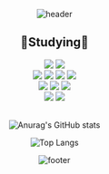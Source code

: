 <div align="center"> 
    
![header](https://capsule-render.vercel.app/api?type=waving&color=0:B983FF,100:99FEFA&height=150&section=header&text=SeoungYoung&fontSize=80&Align=Center)

<h2>🧾Studying🧾</h2>
    
<img src="https://img.shields.io/badge/JAVA-FF160B?style=flat-square&logo=JAVA&logoColor=white" />
<img src="https://img.shields.io/badge/JavaScript-F7DF1E?style=flat-square&logo=JavaScript&logoColor=white"/>
<br>
<img src="https://img.shields.io/badge/Node.js-339933?style=flat-square&logo=Node.js&logoColor=white"/>
<img src="https://img.shields.io/badge/HTML5-E34F26?style=flat-square&logo=HTML5&logoColor=white"/>
<img src="https://img.shields.io/badge/CSS3-1572B6?style=flat-square&logo=CSS3&logoColor=white"/>
<img src="https://img.shields.io/badge/jQuery-0769AD?style=flat-square&logo=jQuery&logoColor=white"/>
<br>
<img src="https://img.shields.io/badge/Spring-6DB33F?style=flat-square&logo=Spring&logoColor=white"/>
<img src="https://img.shields.io/badge/IntelliJ IDEA-000000?style=flat-square&logo=Spring&logoColor=white"/>
<img src="https://img.shields.io/badge/Visual Studio Code-007ACC?style=flat-square&logo=Visual Studio Code&logoColor=white"/>
<br>
<img src="https://img.shields.io/badge/MySQL-4479A1?style=flat-square&logo=MySQL&logoColor=white"/>
<img src="https://img.shields.io/badge/GitHub-181717?style=flat-square&logo=GitHub&logoColor=white"/>


<br>
<br>
    
![Anurag's GitHub stats](https://github-readme-stats.vercel.app/api?username=osy8814&card_width=450&count_private=true&show_icons=true&theme=tokyonight)
    
![Top Langs](https://github-readme-stats.vercel.app/api/top-langs/?username=osy8814&layout=compact&card_width=400&count_private=true&theme=tokyonight)




![footer](https://capsule-render.vercel.app/api?type=waving&color=0:B983FF,100:99FEFA&height=150&section=footer)

</div>
